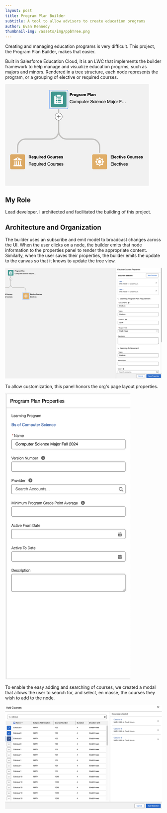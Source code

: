 ```yaml
---
layout: post
title: Program Plan Builder
subtitle: A tool to allow advisors to create education programs
author: Evan Kennedy
thumbnail-img: /assets/img/ppbTree.png
---
```


Creating and managing education programs is very difficult. This project, the Program Plan Builder, makes that easier.

Built in Salesforce Education Cloud, it is an LWC that implements the builder framework to help manage and visualize education progrms, such as majors and minors. Rendered in a tree structure, each node represents the program, or a grouping of elective or required courses.

![Program PLan Tree](/assets/img/ppbTree.png)

## My Role

Lead developer. I architected and facilitated the building of this project.

## Architecture and Organization

The builder uses an subscribe and emit model to broadcast changes across the UI. When the user clicks on a node, the builder emits that node information to the properties panel to render the appropriate content. Similarly, when the user saves their properties, the builder emits the update to the canvas so that it knows to update the tree view.

![Properties Panel](/assets/img/propertiesPanel.png)

To allow customization, this panel honors the org's page layout properties.

![Form from page layout](/assets/img/pageLayout.png)

To enable the easy adding and searching of courses, we created a modal that allows the user to search for, and select, en masse, the courses they wish to add to the node.

![Mass Course Selector](/assets/img/massSelector.png)